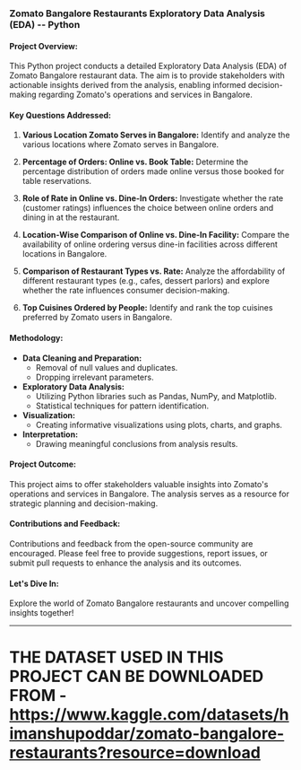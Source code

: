 
### Zomato Bangalore Restaurants Exploratory Data Analysis (EDA) -- Python

#### Project Overview:
This Python project conducts a detailed Exploratory Data Analysis (EDA) of Zomato Bangalore restaurant data. The aim is to provide stakeholders with actionable insights derived from the analysis, enabling informed decision-making regarding Zomato's operations and services in Bangalore.

#### Key Questions Addressed:
1. **Various Location Zomato Serves in Bangalore:**
   Identify and analyze the various locations where Zomato serves in Bangalore.
   
2. **Percentage of Orders: Online vs. Book Table:**
   Determine the percentage distribution of orders made online versus those booked for table reservations.
   
3. **Role of Rate in Online vs. Dine-In Orders:**
   Investigate whether the rate (customer ratings) influences the choice between online orders and dining in at the restaurant.
   
4. **Location-Wise Comparison of Online vs. Dine-In Facility:**
   Compare the availability of online ordering versus dine-in facilities across different locations in Bangalore.
   
5. **Comparison of Restaurant Types vs. Rate:**
   Analyze the affordability of different restaurant types (e.g., cafes, dessert parlors) and explore whether the rate influences consumer decision-making.
   
6. **Top Cuisines Ordered by People:**
   Identify and rank the top cuisines preferred by Zomato users in Bangalore.

#### Methodology:
- **Data Cleaning and Preparation:**
  - Removal of null values and duplicates.
  - Dropping irrelevant parameters.
- **Exploratory Data Analysis:**
  - Utilizing Python libraries such as Pandas, NumPy, and Matplotlib.
  - Statistical techniques for pattern identification.
- **Visualization:**
  - Creating informative visualizations using plots, charts, and graphs.
- **Interpretation:**
  - Drawing meaningful conclusions from analysis results.

#### Project Outcome:
This project aims to offer stakeholders valuable insights into Zomato's operations and services in Bangalore. The analysis serves as a resource for strategic planning and decision-making.

#### Contributions and Feedback:
Contributions and feedback from the open-source community are encouraged. Please feel free to provide suggestions, report issues, or submit pull requests to enhance the analysis and its outcomes.

#### Let's Dive In:
Explore the world of Zomato Bangalore restaurants and uncover compelling insights together!

---
# THE DATASET USED IN THIS PROJECT CAN BE DOWNLOADED FROM - https://www.kaggle.com/datasets/himanshupoddar/zomato-bangalore-restaurants?resource=download
